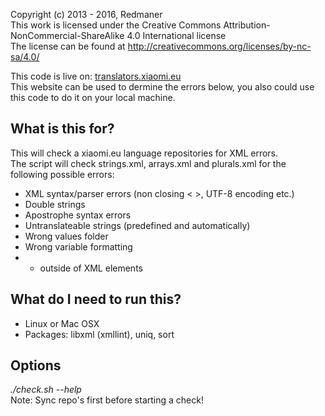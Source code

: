 Copyright (c) 2013 - 2016, Redmaner<br>
This work is licensed under the Creative Commons Attribution-NonCommercial-ShareAlike 4.0 International license<br>
The license can be found at http://creativecommons.org/licenses/by-nc-sa/4.0/<br>

This code is live on: <a href="http://translators.xiaomi.eu">translators.xiaomi.eu</a><br>
This website can be used to dermine the errors below, you also could use this code to do it on your local machine.

What is this for?
-------------------------------------------------------------------------------------
This will check a xiaomi.eu language repositories for XML errors.<br>
The script will check strings.xml, arrays.xml and plurals.xml for the following possible errors:<br>
- XML syntax/parser errors (non closing < >, UTF-8 encoding etc.)
- Double strings 
- Apostrophe syntax errors 
- Untranslateable strings (predefined and automatically)
- Wrong values folder
- Wrong variable formatting 
- + outside of XML elements

What do I need to run this?
-------------------------------------------------------------------------------------
- Linux or Mac OSX 
- Packages: libxml (xmllint), uniq, sort

Options
-------------------------------------------------------------------------------------
<i>./check.sh --help</i><br>
Note: Sync repo's first before starting a check!

